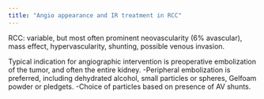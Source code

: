 ```yaml
---
title: "Angio appearance and IR treatment in RCC"
---
```

RCC: variable, but most often prominent neovascularity (6% avascular), mass effect, hypervascularity, shunting, possible venous invasion.

Typical indication for angiographic intervention is preoperative embolization of the tumor, and often the entire kidney.
-Peripheral embolization is preferred, including dehydrated alcohol, small particles or spheres, Gelfoam powder or pledgets.
-Choice of particles based on presence of AV shunts.

